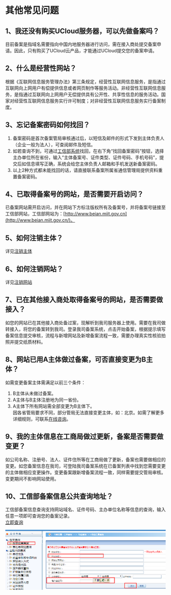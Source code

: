 

# 其他常见问题

## 1、我还没有购买UCloud服务器，可以先做备案吗？

目前备案是指域名需要指向中国内地服务器进行访问，需在接入商处提交备案申请。因此，只有购买了UCloud云产品，才能通过UCloud提交您的备案申请。  

## 2、什么是经营性网站？

根据《互联网信息服务管理办法》第三条规定，经营性互联网信息服务，是指通过互联网向上网用户有偿提供信息或者网页制作等服务活动。非经营性互联网信息服务，是指通过互联网向上网用户无偿提供具有公开性、共享性信息的服务活动。国家对经营性互联网信息服务实行许可制度；对非经营性互联网信息服务实行备案制度。

## 3、忘记备案密码如何找回？

1. 备案密码是首次备案管局审核通过后，以短信及邮件的形式下发到主体负责人（企业一般为法人），可查阅邮件及短信。
2. 如若查询不到，可通过[工信部系统](http://www.beian.miit.gov.cn)找回，在右下角“找回备案密码”按钮，选择主办单位所在省份，输入“主体备案号、证件类型、证件号码、手机号码”，提交后如信息填写正确，系统会给您主体负责人邮箱和手机发送新备案密码。
3. 以上2种方式都未能找回的话，请直接联系备案所属省通信管理局提供资料重置备案密码。  

## 4、已取得备案号的网站，是否需要开启访问？

已备案网站需开启访问，并在网站下方标注版权所有及备案号，并将备案号链接至工信部网站，工信部网站为：[http://www.beian.miit.gov.cn](http://www.beian.miit.gov.cn/)。 

## 5、如何注销主体？

详见[注销主体](https://docs.ucloud.cn/beian1/guidance/guidance4)

## 6、如何注销网站？

详见[注销网站](https://docs.ucloud.cn/beian1/guidance/guidance5)

## 7、已在其他接入商处取得备案号的网站，是否需要做接入？

如您的网站已在其他接入商处备过案，现解析到我司服务器上使用。需要在我司做转接入，将您的备案转到我司。登录我司备案系统，点击开始备案，根据提示填写备案信息提交审核，流程与新增网站及新增备案流程一致，需要办理真实性核验拍照并提交纸质材料。  

## 8、网站已用A主体做过备案，可否直接变更为B主体？

如需变更备案主体需满足以前三个条件：  

1. B主体从未做过备案。  
2. A主体与B主体注册地为同一省份。  
3. A主体下所有网站需全部变更为B主体下。  
   因各省管局要求不同，部分管局无法直接变更主体，如：北京。如需了解更多详细规则，可联系[在线咨询](https://spt.ucloud.cn/30002)。

## 9、我的主体信息在工商局做过更新，备案是否需要做变更？

如公司名称、注册号、法人、证件住所等在工商局做了更新，备案也需要做相应的变更。如您备案信息在我司，可登陆我司备案系统在已备案列表中找到您需要变更的主体做相应变更操作。变更备案跟新增备案流程一致，同样需要提交管局审核。变更期间不影响网站使用。

## 10、工信部备案信息公共查询地址？

工信部备案信息查询支持网站域名、证件号码、主办单位名称等信息的查询，输入任意一项即可查询您的备案记录。  
[立即查询](http://www.beian.miit.gov.cn/publish/query/indexFirst.action)


![](/images/problem/公共查询.png)
